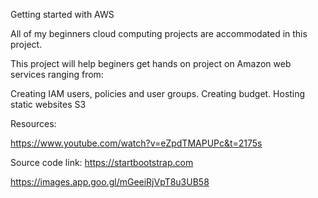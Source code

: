 
Getting started with AWS

All of my beginners cloud computing projects are accommodated in this project.

This project will help beginers get hands on project on Amazon web services ranging from:

Creating IAM users, policies and user groups. Creating budget. Hosting static websites S3

Resources:

https://www.youtube.com/watch?v=eZpdTMAPUPc&t=2175s

Source code link: https://startbootstrap.com


https://images.app.goo.gl/mGeeiRjVpT8u3UB58
